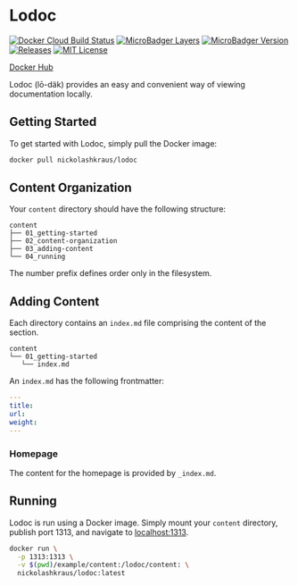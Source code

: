 # Lodoc

[![Docker Cloud Build Status](https://img.shields.io/docker/cloud/build/nickolashkraus/lodoc?color=blue)](https://cloud.docker.com/u/nickolashkraus/repository/docker/nickolashkraus/lodoc)
[![MicroBadger Layers](https://images.microbadger.com/badges/image/nickolashkraus/lodoc.svg)](https://microbadger.com/images/nickolashkraus/lodoc)
[![MicroBadger Version](https://images.microbadger.com/badges/version/nickolashkraus/lodoc.svg)](https://microbadger.com/images/nickolashkraus/lodoc)
[![Releases](https://img.shields.io/github/v/release/NickolasHKraus/lodoc?color=blue)](https://github.com/NickolasHKraus/lodoc/releases)
[![MIT License](https://img.shields.io/github/license/NickolasHKraus/lodoc?color=blue)](https://github.com/NickolasHKraus/lodoc/blob/master/LICENSE)

[Docker Hub](https://cloud.docker.com/u/nickolashkraus/repository/docker/nickolashkraus/lodoc)

Lodoc (lō-däk) provides an easy and convenient way of viewing documentation locally.

## Getting Started

To get started with Lodoc, simply pull the Docker image:

```bash
docker pull nickolashkraus/lodoc
```

## Content Organization

Your `content` directory should have the following structure:

```
content
├── 01_getting-started
├── 02_content-organization
├── 03_adding-content
└── 04_running
```

The number prefix defines order only in the filesystem.

## Adding Content

Each directory contains an `index.md` file comprising the content of the section.

```
content
└── 01_getting-started
   └── index.md
```

An `index.md` has the following frontmatter:

```yaml
---
title:
url:
weight:
---
```

### Homepage

The content for the homepage is provided by `_index.md`.

## Running

Lodoc is run using a Docker image. Simply mount your `content` directory, publish port 1313, and navigate to [localhost:1313](https://localhost:1313).

```bash
docker run \
  -p 1313:1313 \
  -v $(pwd)/example/content:/lodoc/content: \
  nickolashkraus/lodoc:latest
```
